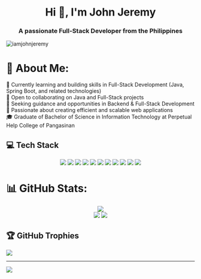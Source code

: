 <h1 align="center">Hi 👋, I'm John Jeremy</h1>
<h3 align="center">A passionate Full-Stack Developer from the Philippines</h3>

<p align="left"> <img src="https://komarev.com/ghpvc/?username=iamjohnjeremy&label=Profile%20views&color=0e75b6&style=flat" alt="iamjohnjeremy" /> </p>

# 💫 About Me:
🌱 Currently learning and building skills in Full-Stack Development (Java, Spring Boot, and related technologies)<br>👯 Open to collaborating on Java and Full-Stack projects<br>🤝 Seeking guidance and opportunities in Backend & Full-Stack Development<br>💬 Passionate about creating efficient and scalable web applications<br>🎓 Graduate of Bachelor of Science in Information Technology at Perpetual Help College of Pangasinan

## 💻 Tech Stack

<p align="center">
  <img src="https://img.shields.io/badge/c++-%2300599C.svg?style=for-the-badge&logo=c%2B%2B&logoColor=white" />
  <img src="https://img.shields.io/badge/css3-%231572B6.svg?style=for-the-badge&logo=css3&logoColor=white" />
  <img src="https://img.shields.io/badge/java-%23ED8B00.svg?style=for-the-badge&logo=openjdk&logoColor=white" />
  <img src="https://img.shields.io/badge/html5-%23E34F26.svg?style=for-the-badge&logo=html5&logoColor=white" />
  <img src="https://img.shields.io/badge/javascript-%23323330.svg?style=for-the-badge&logo=javascript&logoColor=%23F7DF1E" />
  <img src="https://img.shields.io/badge/python-3670A0?style=for-the-badge&logo=python&logoColor=ffdd54" />
  <img src="https://img.shields.io/badge/php-%23777BB4.svg?style=for-the-badge&logo=php&logoColor=white" />
  <img src="https://img.shields.io/badge/spring-%236DB33F.svg?style=for-the-badge&logo=spring&logoColor=white" />
  <img src="https://img.shields.io/badge/bootstrap-%238511FA.svg?style=for-the-badge&logo=bootstrap&logoColor=white" />
  <img src="https://img.shields.io/badge/postgres-%23316192.svg?style=for-the-badge&logo=postgresql&logoColor=white" />
  <img src="https://img.shields.io/badge/mysql-4479A1.svg?style=for-the-badge&logo=mysql&logoColor=white" />
</p>


# 📊 GitHub Stats:

<p align="center">
  <img src="https://github-readme-stats.vercel.app/api?username=iamjohnjeremy&theme=dark&hide_border=false&include_all_commits=false&count_private=false" /><br>
  <img src="https://nirzak-streak-stats.vercel.app/?user=iamjohnjeremy&theme=dark&hide_border=false" />
  <img src="https://github-readme-stats.vercel.app/api/top-langs/?username=iamjohnjeremy&theme=dark&hide_border=false&include_all_commits=false&count_private=false&layout=compact" />
</p>



## 🏆 GitHub Trophies
![](https://github-profile-trophy.vercel.app/?username=iamjohnjeremy&theme=radical&no-frame=false&no-bg=true&margin-w=4)

---
[![](https://visitcount.itsvg.in/api?id=iamjohnjeremy&icon=0&color=1)](https://visitcount.itsvg.in)

<!-- Proudly created with GPRM ( https://gprm.itsvg.in ) -->
